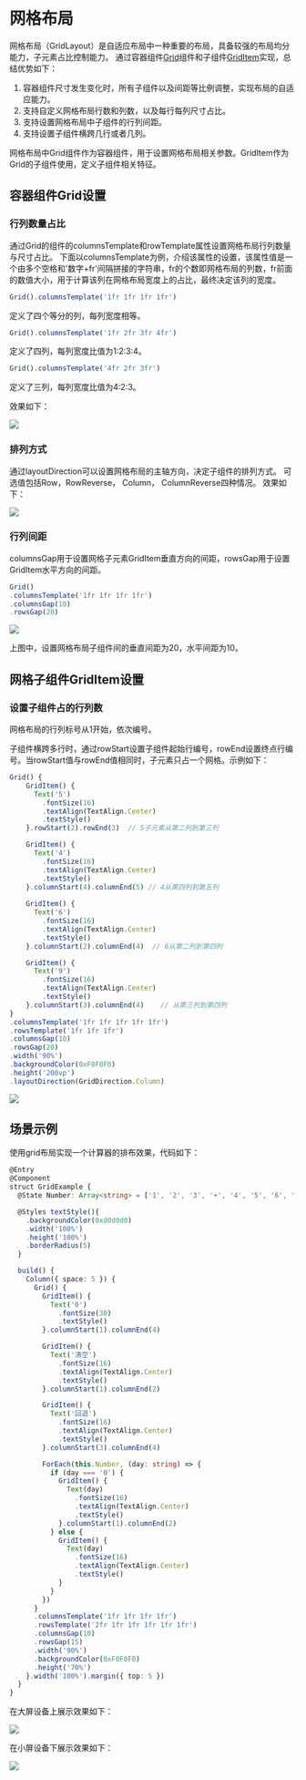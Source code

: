 # 网格布局

网格布局（GridLayout）是自适应布局中一种重要的布局，具备较强的布局均分能力，子元素占比控制能力。
通过容器组件[Grid](../reference/arkui-ts/ts-container-grid.md)组件和子组件[GridItem](../reference/arkui-ts/ts-container-griditem.md)实现，总结优势如下：

1. 容器组件尺寸发生变化时，所有子组件以及间距等比例调整，实现布局的自适应能力。
2. 支持自定义网格布局行数和列数，以及每行每列尺寸占比。
3. 支持设置网格布局中子组件的行列间距。
4. 支持设置子组件横跨几行或者几列。
 
网格布局中Grid组件作为容器组件，用于设置网格布局相关参数。GridItem作为Grid的子组件使用，定义子组件相关特征。
## 容器组件Grid设置
### 行列数量占比
通过Grid的组件的columnsTemplate和rowTemplate属性设置网格布局行列数量与尺寸占比。
下面以columnsTemplate为例，介绍该属性的设置，该属性值是一个由多个空格和'数字+fr'间隔拼接的字符串，fr的个数即网格布局的列数，fr前面的数值大小，用于计算该列在网格布局宽度上的占比，最终决定该列的宽度。
```ts
Grid().columnsTemplate('1fr 1fr 1fr 1fr')
```
定义了四个等分的列，每列宽度相等。
```ts
Grid().columnsTemplate('1fr 2fr 3fr 4fr')
```
定义了四列，每列宽度比值为1:2:3:4。
```ts
Grid().columnsTemplate('4fr 2fr 3fr')
```
定义了三列，每列宽度比值为4:2:3。

效果如下：

![](figures/columnTemplate.png)



### 排列方式
通过layoutDirection可以设置网格布局的主轴方向，决定子组件的排列方式。
可选值包括Row，RowReverse， Column， ColumnReverse四种情况。
效果如下：

![](figures/gridlayout.png)

### 行列间距
columnsGap用于设置网格子元素GridItem垂直方向的间距，rowsGap用于设置GridItem水平方向的间距。
```ts
Grid()
.columnsTemplate('1fr 1fr 1fr 1fr')
.columnsGap(10)
.rowsGap(20)
```
![](figures/columnGap.png)

上图中，设置网格布局子组件间的垂直间距为20，水平间距为10。


## 网格子组件GridItem设置

### 设置子组件占的行列数
网格布局的行列标号从1开始，依次编号。

子组件横跨多行时，通过rowStart设置子组件起始行编号，rowEnd设置终点行编号。当rowStart值与rowEnd值相同时，子元素只占一个网格。示例如下：
```ts
Grid() {
    GridItem() {
      Text('5')
        .fontSize(16)
        .textAlign(TextAlign.Center)
        .textStyle()
    }.rowStart(2).rowEnd(3)  // 5子元素从第二列到第三列

    GridItem() {
      Text('4')
        .fontSize(16)
        .textAlign(TextAlign.Center)
        .textStyle()
    }.columnStart(4).columnEnd(5) // 4从第四列到第五列
  
    GridItem() {
      Text('6')
        .fontSize(16)
        .textAlign(TextAlign.Center)
        .textStyle()
    }.columnStart(2).columnEnd(4)  // 6从第二列到第四列

    GridItem() {
      Text('9')
        .fontSize(16)
        .textAlign(TextAlign.Center)
        .textStyle()
    }.columnStart(3).columnEnd(4)    // 从第三列到第四列
}
.columnsTemplate('1fr 1fr 1fr 1fr 1fr')
.rowsTemplate('1fr 1fr 1fr')
.columnsGap(10)
.rowsGap(20)
.width('90%')
.backgroundColor(0xF0F0F0)
.height('200vp')
.layoutDirection(GridDirection.Column)
```
![](figures/griditem.png)



## 场景示例
使用grid布局实现一个计算器的排布效果，代码如下：
```ts
@Entry
@Component
struct GridExample {
  @State Number: Array<string> = ['1', '2', '3', '+', '4', '5', '6', '-', '7', '8', '9', '*', '0', '.', '/']

  @Styles textStyle(){
    .backgroundColor(0xd0d0d0)
    .width('100%')
    .height('100%')
    .borderRadius(5)
  }

  build() {
    Column({ space: 5 }) {
      Grid() {
        GridItem() {
          Text('0')
            .fontSize(30)
            .textStyle()
        }.columnStart(1).columnEnd(4)

        GridItem() {
          Text('清空')
            .fontSize(16)
            .textAlign(TextAlign.Center)
            .textStyle()
        }.columnStart(1).columnEnd(2)

        GridItem() {
          Text('回退')
            .fontSize(16)
            .textAlign(TextAlign.Center)
            .textStyle()
        }.columnStart(3).columnEnd(4)

        ForEach(this.Number, (day: string) => {
          if (day === '0') {
            GridItem() {
              Text(day)
                .fontSize(16)
                .textAlign(TextAlign.Center)
                .textStyle()
            }.columnStart(1).columnEnd(2)
          } else {
            GridItem() {
              Text(day)
                .fontSize(16)
                .textAlign(TextAlign.Center)
                .textStyle()
            }
          }
        })
      }
      .columnsTemplate('1fr 1fr 1fr 1fr')
      .rowsTemplate('2fr 1fr 1fr 1fr 1fr 1fr')
      .columnsGap(10)
      .rowsGap(15)
      .width('90%')
      .backgroundColor(0xF0F0F0)
      .height('70%')
    }.width('100%').margin({ top: 5 })
  }
}
```
在大屏设备上展示效果如下：

![](figures/gridExp1.png)

在小屏设备下展示效果如下：

![](figures/gridExp2.png)